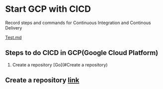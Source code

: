 # Start GCP with CICD
Record steps and commands for Continuous Integration and Continous Delivery

[Test.md](./test.md)

## Steps to do CICD in GCP(Google Cloud Platform)
1. Create a repository [Go](#Create a repository)

## Create a repository [link](https://cloud.google.com/source-repositories/docs/quickstart)
